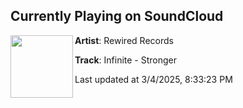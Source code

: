 ## Currently Playing on SoundCloud

[<img align="left" width="100" src="https://i1.sndcdn.com/artworks-HASSvFJTNmqa6hJQ-vwASLA-t500x500.jpg">](https://soundcloud.com/rewiredrecordsuk/infinite-stronger)

**Artist**: Rewired Records 

**Track**: Infinite - Stronger

Last updated at 3/4/2025, 8:33:23 PM
